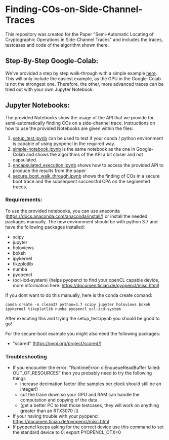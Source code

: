 # Finding-COs-on-Side-Channel-Traces

This repository was created for the Paper "Semi-Automatic Locating of Cryptographic Operations in Side-Channel Traces" and includes the traces, testcases and code of the algorithm shown there.

## Step-By-Step Google-Colab:

We've provided a step by step walk-through with a simple example <a href="https://colab.research.google.com/drive/132c4Jr2tN133tRINeAfmwAmFSMPA0aYV?usp=sharing" target="_blank">here</a>.
This will only include the easiest example, as the GPU in the Google-Colab is not the strongest one.
Therefore, the other, more advanced traces can be tried out with your own Jupyter Notebook.


## Jupyter Notebooks:
The provided Notebooks show the usage of the API that we provide for semi-automatically finding COs on a side-channel trace.
Instructions on how to use the provided Notebooks are given within the files:
1. [setup_test.ipynb](setup_test.ipynb) can be used to test if your conda / python environment is capable of using pyopencl in the required way.
2. [simple-notebook.ipynb](simple-notebook.ipynb) is the same notebook as the one in Google-Colab and shows the algorithms of the API a bit closer and not capsulated.
3. [encapsulated_execution.ipynb](encapsulated_execution.ipynb) shows how to access the provided API to produce the results from the paper
4. [secure_boot_walk_through.ipynb](secure_boot_walk_through.ipynb) shows the finding of COs in a secure boot trace and the subsequent successful CPA on the segmented traces.

### Requirements:

To use the provided notebooks, you can use anaconda (https://docs.anaconda.com/anaconda/install/) or install the needed packages manually.
The new environment should be with python 3.7 and have the following packages installed:
- scipy
- jupyter
- holoviews
- bokeh
- ipykernel
- tikzplotlib
- numba
- pyopencl
- (ocl-icd-system) (helps pyopencl to find your openCL capable device, more information here: https://documen.tician.de/pyopencl/misc.html)

If you dont want to do this manually, here is the conda create comand:
```properties
conda create -n clean37 python=3.7 scipy jupyter holoviews bokeh ipykernel tikzplotlib numba pyopencl ocl-icd-system
```  

After executing this and trying the setup_test.ipynb you should be good to go!


For the secure-boot example you might also need the following packages:
 - "scared" (https://pypi.org/project/scared/)


### Troubleshooting

- If you encounter the error: "RuntimeError: clEnqueueReadBuffer failed: OUT_OF_RESOURCES" then you probably need to try the following things
  - increase decimation factor (the samples per clock should still be an integer!)
  - cut the trace down so your GPU and RAM can handle the computation and copying of the data.
  - (get a better PC to test those testcases, they will work on anything greater than an RTX3070 :])
- If your having trouble with your pyopencl: https://documen.tician.de/pyopencl/misc.html
- If pyopencl keeps asking for the correct device use this command to set the standard device to 0: export PYOPENCL_CTX=0 
